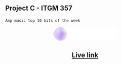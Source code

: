 ## Project C - ITGM 357
```
Amp music top 10 hits of the week
```
<div align="center">
  <img width="200px" src="./src/img/logo-white.png"/>
</div>

<h2 align="center"> <a href="https://amp-music.netlify.app/" target="_blank">Live link </a> </h2>






